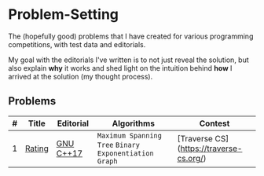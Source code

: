 # Problem-Setting
The (hopefully good) problems that I have created for various programming competitions, with test data and editorials.

My goal with the editorials I've written is to not just reveal the solution, but also explain **why** it works and shed light on the intuition behind **how** I arrived at the solution (my thought process).

## Problems

| # | Title | Editorial | Algorithms | Contest |
|---| ----- | --------- | ---------- | ------- |
1 | [Rating](https://codeforces.com/contest/1671/problem/D) | [GNU C++17](./codeforces/1671/D.cpp) | `Maximum Spanning Tree` `Binary Exponentiation` `Graph` | [Traverse CS] (https://traverse-cs.org/) | 

